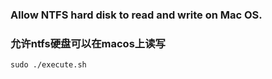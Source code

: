 ### Allow NTFS hard disk to read and write on Mac OS. 
### 允许ntfs硬盘可以在macos上读写
``` shell
sudo ./execute.sh
```
